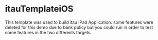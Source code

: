 # itauTemplateiOS
This template was used to build itau iPad Application. some features were deleted for this demo due to bank policy but you could run in order to test some features in the two differents targets. 
